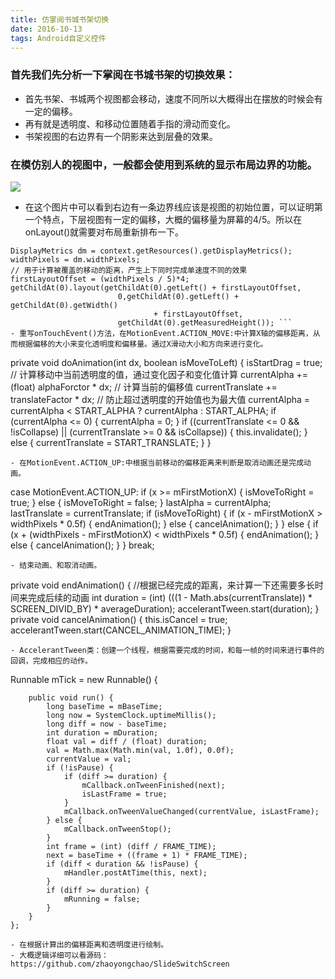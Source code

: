 ```yaml
---
title: 仿掌阅书城书架切换
date: 2016-10-13
tags: Android自定义控件
---
```


### 首先我们先分析一下掌阅在书城书架的切换效果： ###
- 首先书架、书城两个视图都会移动，速度不同所以大概得出在摆放的时候会有一定的偏移。
- 再有就是透明度、和移动位置随着手指的滑动而变化。
- 书架视图的右边界有一个阴影来达到层叠的效果。

### 在模仿别人的视图中，一般都会使用到系统的显示布局边界的功能。 ###
![](http://i.imgur.com/HqKFuoq.png)
- 在这个图片中可以看到右边有一条边界线应该是视图的初始位置，可以证明第一个特点，下层视图有一定的偏移，大概的偏移量为屏幕的4/5。所以在onLayout()就需要对布局重新排布一下。
<!-- more -->
```
DisplayMetrics dm = context.getResources().getDisplayMetrics();
widthPixels = dm.widthPixels;
// 用于计算被覆盖的移动的距离，产生上下同时完成单速度不同的效果
firstLayoutOffset = (widthPixels / 5)*4;
getChildAt(0).layout(getChildAt(0).getLeft() + firstLayoutOffset,
                        0,getChildAt(0).getLeft() + getChildAt(0).getWidth()
                                + firstLayoutOffset,
                        getChildAt(0).getMeasuredHeight()); ```
- 重写onTouchEvent()方法，在MotionEvent.ACTION_MOVE:中计算X轴的偏移距离，从而根据偏移的大小来变化透明度和偏移量。通过X滑动大小和方向来进行变化。
```
private void doAnimation(int dx, boolean isMoveToLeft) {
        isStartDrag = true;
        // 计算移动中当前透明度的值，通过变化因子和变化值计算
        currentAlpha += (float) alphaForctor * dx;
        // 计算当前的偏移值
        currentTranslate += translateFactor * dx;
        // 防止超过透明度的开始值也为最大值
        currentAlpha = currentAlpha < START_ALPHA ? currentAlpha : START_ALPHA;
        if (currentAlpha <= 0) {
            currentAlpha = 0;
        }
        if ((currentTranslate <= 0 && !isCollapse)
                || (currentTranslate >= 0 && isCollapse)) {
            this.invalidate();
        } else {
            currentTranslate = START_TRANSLATE;
        }
    }
```
- 在MotionEvent.ACTION_UP:中根据当前移动的偏移距离来判断是取消动画还是完成动画。
```
case MotionEvent.ACTION_UP:
                if (x >= mFirstMotionX) {
                    isMoveToRight = true;
                } else {
                    isMoveToRight = false;
                }
                lastAlpha = currentAlpha;
                lastTranslate = currentTranslate;
                if (isMoveToRight) {
                    if (x - mFirstMotionX > widthPixels * 0.5f) {
                        endAnimation();
                    } else {
                        cancelAnimation();
                    }
                } else {
                    if (x + (widthPixels - mFirstMotionX) < widthPixels * 0.5f) {
                        endAnimation();
                    } else {
                        cancelAnimation();
                    }
                }
                break;
```
- 结束动画、和取消动画。
```
private void endAnimation() {
        //根据已经完成的距离，来计算一下还需要多长时间来完成后续的动画
        int duration = (int) (((1 - Math.abs(currentTranslate)) * SCREEN_DIVID_BY) * averageDuration);
        accelerantTween.start(duration);
    }
private void cancelAnimation() {
        this.isCancel = true;
        accelerantTween.start(CANCEL_ANIMATION_TIME);
    }
```
- AccelerantTween类：创建一个线程，根据需要完成的时间，和每一帧的时间来进行事件的回调，完成相应的动作。
```
Runnable mTick = new Runnable() {

        public void run() {
            long baseTime = mBaseTime;
            long now = SystemClock.uptimeMillis();
            long diff = now - baseTime;
            int duration = mDuration;
            float val = diff / (float) duration;
            val = Math.max(Math.min(val, 1.0f), 0.0f);
            currentValue = val;
            if (!isPause) {
                if (diff >= duration) {
                    mCallback.onTweenFinished(next);
                    isLastFrame = true;
                }
                mCallback.onTweenValueChanged(currentValue, isLastFrame);
            } else {
                mCallback.onTweenStop();
            }
            int frame = (int) (diff / FRAME_TIME);
            next = baseTime + ((frame + 1) * FRAME_TIME);
            if (diff < duration && !isPause) {
                mHandler.postAtTime(this, next);
            }
            if (diff >= duration) {
                mRunning = false;
            }
        }
    };
```
- 在根据计算出的偏移距离和透明度进行绘制。
- 大概逻辑详细可以看源码：https://github.com/zhaoyongchao/SlideSwitchScreen
